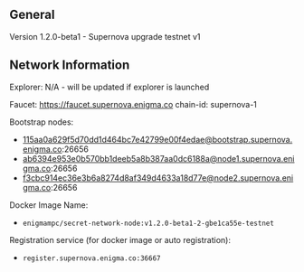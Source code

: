 ## General

Version 1.2.0-beta1 - Supernova upgrade testnet v1

## Network Information

Explorer: N/A - will be updated if explorer is launched

Faucet: https://faucet.supernova.enigma.co
chain-id: supernova-1

Bootstrap nodes:
* 115aa0a629f5d70dd1d464bc7e42799e00f4edae@bootstrap.supernova.enigma.co:26656
* ab6394e953e0b570bb1deeb5a8b387aa0dc6188a@node1.supernova.enigma.co:26656
* f3cbc914ec36e3b6a8274d8af349d4633a18d77e@node2.supernova.enigma.co:26656

Docker Image Name:
* `enigmampc/secret-network-node:v1.2.0-beta1-2-gbe1ca55e-testnet`

Registration service (for docker image or auto registration):
* `register.supernova.enigma.co:36667`


